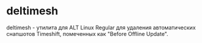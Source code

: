 # deltimesh
deltimesh - утилита для ALT Linux Regular для удаления автоматических снапшотов Timeshift, помеченных как "Before Offline Update".